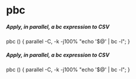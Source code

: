# pbc

##### Apply, in parallel, a bc expression to CSV

   pbc  () { parallel -C, -k -j100% "echo '$@' | bc -l"; }

##### Apply, in parallel, a bc expression to CSV

   pbc  () { parallel -C, -k -j100% "echo '$@' | bc -l"; }
